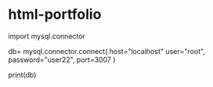 # html-portfolio
import mysql.connector

db= mysql.connector.connect(
    host="localhost"
    user="root",
    password="user22",
    port=3007
)

print(db)
